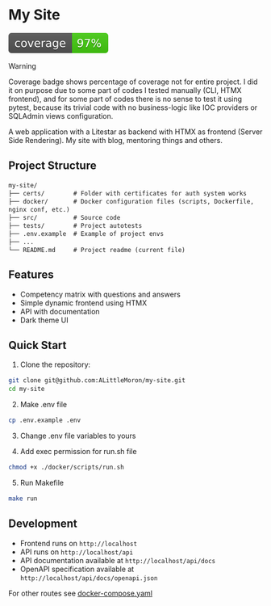 # My Site

![coverage](./coverage.svg)

> [!WARNING]
> Coverage badge shows percentage of coverage not for entire project.
> I did it on purpose due to some part of codes I tested manually (CLI, HTMX frontend),
> and for some part of codes there is no sense to test it using pytest, because its trivial
> code with no business-logic like IOC providers or SQLAdmin views configuration.

A web application with a Litestar as backend with HTMX as frontend (Server Side Rendering). 
My site with blog, mentoring things and others.

## Project Structure

```
my-site/
├── certs/        # Folder with certificates for auth system works
├── docker/       # Docker configuration files (scripts, Dockerfile, nginx conf, etc.)
├── src/          # Source code
├── tests/        # Project autotests
├── .env.example  # Example of project envs
├── ...
└── README.md     # Project readme (current file)
```

## Features

- Competency matrix with questions and answers
- Simple dynamic frontend using HTMX
- API with documentation
- Dark theme UI

## Quick Start

1. Clone the repository:
```bash
git clone git@github.com:ALittleMoron/my-site.git
cd my-site
```

2. Make .env file
```bash
cp .env.example .env
```

3. Change .env file variables to yours

4. Add exec permission for run.sh file
```bash
chmod +x ./docker/scripts/run.sh
```

5. Run Makefile
```bash
make run
```

## Development

- Frontend runs on `http://localhost`
- API runs on `http://localhost/api`
- API documentation available at `http://localhost/api/docs`
- OpenAPI specification available at `http://localhost/api/docs/openapi.json`

For other routes see [docker-compose.yaml](./docker-compose.yml)
